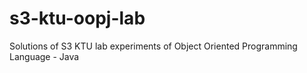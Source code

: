 # s3-ktu-oopj-lab

Solutions of S3 KTU lab experiments of Object Oriented Programming Language - Java
